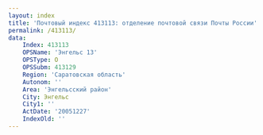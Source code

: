 ```yaml
---
layout: index
title: 'Почтовый индекс 413113: отделение почтовой связи Почты России'
permalink: /413113/
data:
    Index: 413113
    OPSName: 'Энгельс 13'
    OPSType: О
    OPSSubm: 413129
    Region: 'Саратовская область'
    Autonom: ''
    Area: 'Энгельсский район'
    City: Энгельс
    City1: ''
    ActDate: '20051227'
    IndexOld: ''
---
```


